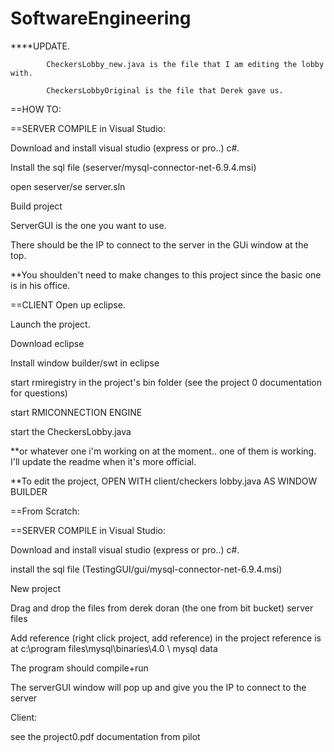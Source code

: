SoftwareEngineering
===================


****UPDATE. 

            CheckersLobby_new.java is the file that I am editing the lobby with.
            
            CheckersLobbyOriginal is the file that Derek gave us.
            


==HOW TO:

==SERVER COMPILE in Visual Studio:

Download and install visual studio (express or pro..) c#.

Install the sql file (seserver/mysql-connector-net-6.9.4.msi)

open seserver/se server.sln

Build project

ServerGUI is the one you want to use.

There should be the IP to connect to the server in the GUi window at the top.

**You shoulden't need to make changes to this project since the basic one is in his office.




==CLIENT
Open up eclipse.

Launch the project. 

Download eclipse

Install window builder/swt in eclipse

start rmiregistry in the project's bin folder (see the project 0 documentation for questions)

start RMICONNECTION ENGINE

start the CheckersLobby.java 

**or whatever one i'm working on at the moment.. one of them is working. I'll update the readme when it's more official.

**To edit the project, OPEN WITH client/checkers lobby.java AS WINDOW BUILDER

==From Scratch: 

==SERVER COMPILE in Visual Studio:

Download and install visual studio (express or pro..) c#.

install the sql file (TestingGUI/gui/mysql-connector-net-6.9.4.msi)

New project

Drag and drop the files from derek doran (the one from bit bucket) server files

Add reference (right click project, add reference) in the project
reference is at c:\program files\mysql\binaries\4.0 \ mysql data

The program should compile+run

The serverGUI window will pop up and give you the IP to connect to the server

Client: 

see the project0.pdf documentation from pilot

